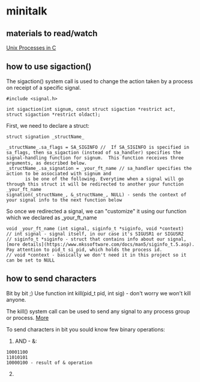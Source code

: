 # minitalk

## materials to read/watch
[Unix Processes in C](https://www.youtube.com/playlist?list=PLfqABt5AS4FkW5mOn2Tn9ZZLLDwA3kZUY)

## how to use sigaction()

The sigaction() system call is used to change the action taken by a process on receipt of a specific signal.
```
#include <signal.h>

int sigaction(int signum, const struct sigaction *restrict act,
struct sigaction *restrict oldact);
```
                     
First, we need to declare a struct:
```
struct signation _structName_

_structName_.sa_flags = SA_SIGINFO //  If SA_SIGINFO is specified in sa_flags, then sa_sigaction (instead of sa_handler) specifies the signal-handling function for signum.  This function receives three arguments, as described below.
_structName_.sa_signation = _your_ft_name // sa_handler specifies the action to be associated with signum and
       is be one of the following. Everytime when a signal will go through this struct it will be redirected to another your function _your_ft_name
signation(_structName_, &_structName_, NULL) - sends the context of your signal info to the next function below

```

So once we redirected a signal, we can "customize" it using our function which we declared as _your_ft_name
```
void _your_ft_name (int signal, siginfo_t *siginfo, void *context) 
// int signal - signal itself, in our case it's SIGUSR1 or SIGUSR2
// siginfo_t *siginfo - struct that contains info about our signal, [more details](https://www.mkssoftware.com/docs/man5/siginfo_t.5.asp). Pay attention to pid_t si_pid, which holds the process id. 
// void *context - basically we don't need it in this project so it can be set to NULL

```

## how to send characters
Bit by bit ;) 
Use function int kill(pid_t pid, int sig) - don't worry we won't kill anyone. 

The kill() system call can be used to send any signal to any process group or process. [More](https://man7.org/linux/man-pages/man2/kill.2.html)

To send characters in bit you sould know few binary operations:
1. AND - &: 
```
10001100
11010101
10000100 - result of & operation
```
2. 
